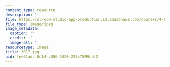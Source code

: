 ```yaml
---
content_type: resource
description: ''
file: https://ol-ocw-studio-app-production.s3.amazonaws.com/courses/4-614-religious-architecture-and-islamic-cultures-fall-2002/fee61adc8c14c5863420220c7599daf2_3017.jpg
file_type: image/jpeg
image_metadata:
  caption: ''
  credit: ''
  image-alt: ''
resourcetype: Image
title: 3017.jpg
uid: fee61adc-8c14-c586-3420-220c7599daf2
---
```

